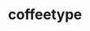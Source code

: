 ---
title: "coffeetype"
description: "A minimalist typing test built using Java Swing."
# The name of the file is used to generate the pretty link

# Relative path inside "public" folder
previewImage: ""
coverImage: ""

tags:
- Featured
- UI/UX Design
- App Development

order: 0
imageAspectRatio: "3 / 2"
---
